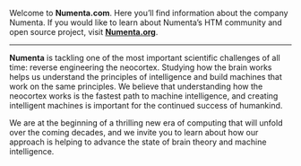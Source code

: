 ---
---

Welcome to **Numenta\.com**. Here you’ll find information about the company Numenta.
If you would like to learn about Numenta’s HTM community and open source
project, visit [**Numenta.org**](https://numenta.org).

___

**Numenta** is tackling one of the most important scientific challenges of all
time: reverse engineering the neocortex. Studying how the brain works helps us
understand the principles of intelligence and build machines that work on the
same principles. We believe that understanding how the neocortex works is the
fastest path to machine intelligence, and creating intelligent machines is
important for the continued success of humankind.

We are at the beginning of a thrilling new era of computing that will unfold
over the coming decades, and we invite you to learn about how our approach is
helping to advance the state of brain theory and machine intelligence.
